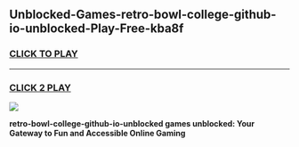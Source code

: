 
## Unblocked-Games-retro-bowl-college-github-io-unblocked-Play-Free-kba8f
<h3>
<a href="https://premium76.site?title=retro-bowl-college-github-io-unblocked&ref=10A">CLICK TO PLAY</a></h3>
<hr>

<h3>
<a href="https://premium76.site?title=retro-bowl-college-github-io-unblocked&ref=10A">CLICK 2 PLAY</a>
  
</h3>

<a href="https://premium76.site?title=retro-bowl-college-github-io-unblocked&ref=10A"><img src="https://clearcache.store/games.png"></a>


**retro-bowl-college-github-io-unblocked games unblocked: Your Gateway to Fun and Accessible Online Gaming**
